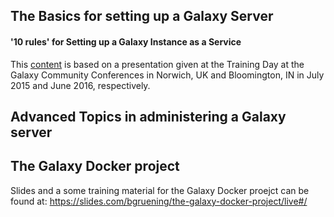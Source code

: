 ## The Basics for setting up a Galaxy Server

#### '10 rules' for Setting up a Galaxy Instance as a Service

This [content](https://github.com/bgruening/training-material/tree/master/Admin-Corner/10rules_for_GaaS) is based on a presentation given at the Training Day at the Galaxy Community Conferences in Norwich, UK and Bloomington, IN in July 2015 and June 2016, respectively.


## Advanced Topics in administering a Galaxy server



## The Galaxy Docker project

Slides and a some training material for the Galaxy Docker proejct can be found at: https://slides.com/bgruening/the-galaxy-docker-project/live#/
